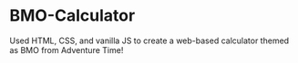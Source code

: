 # BMO-Calculator

Used HTML, CSS, and vanilla JS to create a web-based calculator themed as BMO from Adventure Time!
